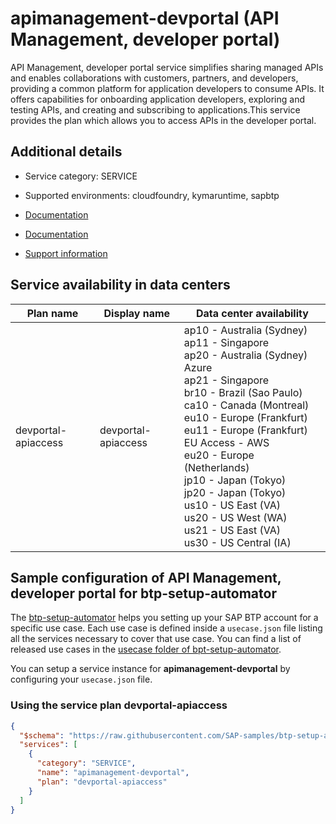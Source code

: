 # apimanagement-devportal (API Management, developer portal)

API Management, developer portal service simplifies sharing managed APIs and enables collaborations with customers, partners, and developers, providing a common platform for application developers to consume APIs. It offers capabilities for onboarding application developers, exploring and testing APIs, and creating and subscribing to applications.This service provides the plan which allows you to access APIs in the developer portal.

## Additional details
- Service category: SERVICE
- Supported environments: cloudfoundry, kymaruntime, sapbtp

- [Documentation](https://help.sap.com/viewer/product/SAP_CLOUD_PLATFORM_API_MANAGEMENT)
- [Documentation](https://help.hana.ondemand.com/apim_od/frameset.htm)
- [Support information](https://help.sap.com/viewer/66d066d903c2473f81ec33acfe2ccdb4/Cloud/en-US/e765066197904519a730c3bca40f28b0.html)

## Service availability in data centers

| Plan name | Display name | Data center availability  |
|------|----------------|---------------------------|
|  devportal-apiaccess  |  devportal-apiaccess  | ap10 - Australia (Sydney)<br> ap11 - Singapore<br> ap20 - Australia (Sydney) Azure<br> ap21 - Singapore<br> br10 - Brazil (Sao Paulo)<br> ca10 - Canada (Montreal)<br> eu10 - Europe (Frankfurt)<br> eu11 - Europe (Frankfurt) EU Access - AWS<br> eu20 - Europe (Netherlands)<br> jp10 - Japan (Tokyo)<br> jp20 - Japan (Tokyo)<br> us10 - US East (VA)<br> us20 - US West (WA)<br> us21 - US East (VA)<br> us30 - US Central (IA)  |

## Sample configuration of **API Management, developer portal** for btp-setup-automator

The [btp-setup-automator](https://github.com/SAP-samples/btp-setup-automator) helps you setting up your SAP BTP account for a specific use case. Each use case is defined inside a `usecase.json` file listing all the services necessary to cover that use case. You can find a list of released use cases in the [usecase folder of bpt-setup-automator](https://github.com/SAP-samples/btp-setup-automator/tree/main/usecases).

You can setup a service instance for **apimanagement-devportal** by configuring your `usecase.json` file.

### Using the service plan **devportal-apiaccess**

```json
{
  "$schema": "https://raw.githubusercontent.com/SAP-samples/btp-setup-automator/main/libs/btpsa-usecase.json",
  "services": [
    {
      "category": "SERVICE",
      "name": "apimanagement-devportal",
      "plan": "devportal-apiaccess"
    }
  ]
}
```
